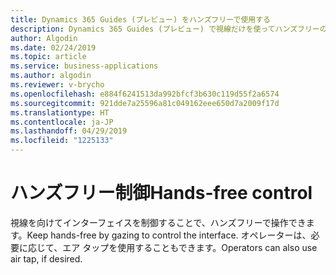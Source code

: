 ```yaml
---
title: Dynamics 365 Guides (プレビュー) をハンズフリーで使用する
description: Dynamics 365 Guides (プレビュー) で視線だけを使ってハンズフリーの操作ができます
author: Algodin
ms.date: 02/24/2019
ms.topic: article
ms.service: business-applications
ms.author: algodin
ms.reviewer: v-brycho
ms.openlocfilehash: e884f6241513da992bfcf3b630c119d55f2a6574
ms.sourcegitcommit: 921dde7a25596a81c049162eee650d7a2009f17d
ms.translationtype: HT
ms.contentlocale: ja-JP
ms.lasthandoff: 04/29/2019
ms.locfileid: "1225133"
---
```

# <a name="hands-free-control"></a><span data-ttu-id="e8de8-103">ハンズフリー制御</span><span class="sxs-lookup"><span data-stu-id="e8de8-103">Hands-free control</span></span>

<span data-ttu-id="e8de8-104">視線を向けてインターフェイスを制御することで、ハンズフリーで操作できます。</span><span class="sxs-lookup"><span data-stu-id="e8de8-104">Keep hands-free by gazing to control the interface.</span></span> <span data-ttu-id="e8de8-105">オペレーターは、必要に応じて、エア タップを使用することもできます。</span><span class="sxs-lookup"><span data-stu-id="e8de8-105">Operators can also use air tap, if desired.</span></span>
